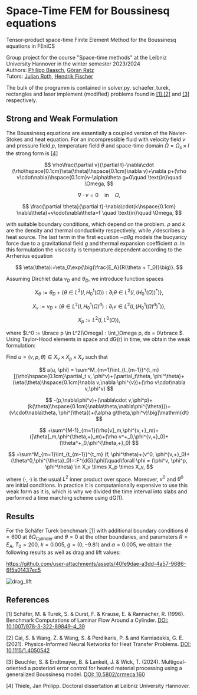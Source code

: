 # Space-Time FEM for Boussinesq equations
Tensor-product space-time Finite Element Method for the Boussinesq equations in FEniCS

Group project for the course "Space-time methods" at the Leibniz University Hannover in the winter semester 2023/2024 <br>
Authors: [Philipp Baasch](https://github.com/PhilBaa), [Göran Ratz](https://github.com/GARHG)  
Tutors: [Julian Roth](https://github.com/mathmerizing/), [Hendrik Fischer](https://github.com/Hendrik240298)

The bulk of the programm is contained in solver.py. schaefer_turek, rectangles and laser implement (modified) problems found in [[1]](#1),[[2]](#2) and [[3]](#3) respectively.

## Strong and Weak Formulation

The Boussinesq equations are essentially a coupled version of the Navier-Stokes and heat equation. For an incompressible fluid with velocity field $v$ and pressure field $p$, temperature field $\theta$ and space-time domain $\Omega = \Omega_s \times I$ the strong form is [[4]](#4)

$$
  \rho\frac{\partial v}{\partial t}-\nabla\cdot (\rho\hspace{0.1cm}\eta(\theta)\hspace{0.1cm}\nabla v)+\nabla p+(\rho v\cdot\nabla)\hspace{0.1cm}v-\alpha\theta g=0\quad \text{in}\quad \Omega,
$$

$$
  \nabla\cdot v=0 \quad \text{in}\quad \Omega,
$$

$$
  \frac{\partial \theta}{\partial t}-\nabla\cdot(k\hspace{0.1cm} \nabla\theta)+v\cdot\nabla\theta=f \quad \text{in}\quad \Omega,
$$

with suitable boundary conditions, which depend on the problem. $\rho$ and $k$ are the density and thermal conductivity respectively, while $\mathcal{f}$ describes a heat source. The last term in the first equation $-\alpha\theta g$ models the buoyancy force due to a gravitational field $g$ and thermal expansion coefficient $\alpha$. In this formulation the viscosity is temperature dependent according to the Arrhenius equation

$$
  \eta(\theta):=\eta_0\exp{\big(\frac{E_A}{R(\theta + T_0)}\big)}.
$$

Assuming Dirchlet data $v_D$ and $\theta_D$, we introduce function spaces

$$
  X_\theta:=\theta_D+\lbrace\theta\in L^2(I,H^1_0(\Omega)): \partial_t \theta \in L^2(I,(H^{1}_{0}(\Omega))^*)\rbrace,
$$

$$
  X_v:=v_D+\lbrace\theta\in L^2(I,H^1_0(\Omega)^d): \partial_t v \in L^{2}(I,(H^1_0(\Omega)^d)^*)\rbrace,
$$

$$
  X_p:= L^{2}(I,L^0(\Omega)),
$$

where $L^0 := \lbrace p \in L^2(\Omega) : \int_\Omega p\, dx = 0\rbrace $. Using Taylor-Hood elements in space and dG(r) in time, we obtain the weak formulation:

Find $u = (v, p, \theta) \in X_v \times X_p \times X_v$ such that

$$
  a(u, \phi) = \sum^M_{m=1}\int_{t_{m-1}}^{t_m}[(\rho\hspace{0.1cm}\partial_t v, \phi^v)+(\partial_t\theta, \phi^\theta)+(\eta(\theta)\hspace{0.1cm}\nabla v,\nabla \phi^{v})+(\rho v\cdot\nabla v,\phi^v)
$$

$$
  -(p,\nabla\phi^v)+(\nabla\cdot v,\phi^p)+(k(\theta)\hspace{0.1cm}\nabla\theta,\nabla\phi^{\theta}))+(v\cdot\nabla\theta, \phi^{\theta})+(\alpha g\theta,\phi^v)\big]\mathrm{dt}
$$

$$
  +\sum^{M-1}_{m=1}(\rho[v]_m,\phi^{v,+}_m)+([\theta]_m,\phi^{\theta,+}_m)+(\rho v^+_0,\phi^{v,+}_0)+(\theta^+_0,\phi^{\theta,+}_0) 
$$

$$
  =\sum^M_{m=1}\int_{t_{m-1}}^{t_m} (f, \phi^\theta)+(v^0, \phi^{v,+}_0)+(\theta^0,\phi^{\theta}_0)=:F^{dG}(\phi)\quad\forall \phi = (\phi^v, \phi^p, \phi^\theta) \in X_v \times X_p \times X_v,
$$

where $(\cdot, \cdot)$ is the usual $L^2$ inner product over space. Moreover, $v^0$ and $\theta^0$ are initial conditions. In practice it is computanionally expensive to use this weak form as it is, which is why we divided the time interval into slabs and performed a time marching scheme using dG(1).

## Results
For the Schäfer Turek benchmark [[1]](#1) with additional boundary conditions $\theta = 600$ at $\partial\Omega_\text{Cylinder}$ and $\theta=0$ at the other boundaries, and parameters $R=E_A$, $T_0=200$, $k=0.005$, $g = (0, -9.81)$ and $\alpha=0.005$, we obtain the following results as well as drag and lift values:

https://github.com/user-attachments/assets/40fe9dae-a3dd-4a57-9686-6f5a01437ec5

![drag_lift](https://github.com/user-attachments/assets/c188a412-8c4b-47d9-80af-88a831d05de0)


## References


<a id="1">[1]</a> 
Schäfer, M. & Turek, S. & Durst, F. & Krause, E. & Rannacher, R. (1996). Benchmark Computations of Laminar Flow Around a Cylinder. [DOI: 10.1007/978-3-322-89849-4_39](https://doi.org/10.1007/978-3-322-89849-4_39)

<a id="2">[2]</a> 
Cai, S. & Wang, Z. & Wang, S. & Perdikaris, P. & and Karniadakis, G. E. (2021). Physics-Informed Neural Networks for Heat Transfer Problems.  [DOI: 10.1115/1.4050542](https://doi.org/10.1115/1.4050542)

<a id="3">[3]</a> 
Beuchler, S. & Endtmayer, B.  & Lankeit, J. & Wick, T. (2024). Multigoal-oriented a posteriori error control for heated material processing using a generalized Boussinesq model. [DOI: 10.5802/crmeca.160](https://doi.org/10.5802/crmeca.160 )

<a id="4">[4]</a> 
Thiele, Jan Philipp. Doctoral dissertation at Leibniz University Hannover.

